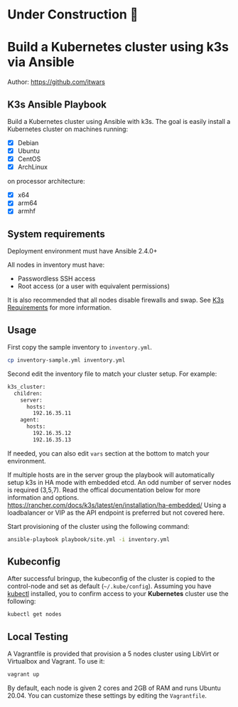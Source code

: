# Under Construction :construction:

# Build a Kubernetes cluster using k3s via Ansible

Author: <https://github.com/itwars>

## K3s Ansible Playbook

Build a Kubernetes cluster using Ansible with k3s. The goal is easily install a Kubernetes cluster on machines running:

- [X] Debian
- [X] Ubuntu
- [X] CentOS
- [X] ArchLinux

on processor architecture:

- [X] x64
- [X] arm64
- [X] armhf

## System requirements

Deployment environment must have Ansible 2.4.0+

All nodes in inventory must have:
- Passwordless SSH access
- Root access (or a user with equivalent permissions) 

It is also recommended that all nodes disable firewalls and swap. See [K3s Requirements](https://docs.k3s.io/installation/requirements) for more information.

## Usage

First copy the sample inventory to `inventory.yml`.

```bash
cp inventory-sample.yml inventory.yml
```

Second edit the inventory file to match your cluster setup. For example:
```bash
k3s_cluster:
  children:
    server:
      hosts:
        192.16.35.11
    agent:
      hosts:
        192.16.35.12
        192.16.35.13
```

If needed, you can also edit `vars` section at the bottom to match your environment.

If multiple hosts are in the server group the playbook will automatically setup k3s in HA mode with embedded etcd.
An odd number of server nodes is required (3,5,7). Read the offical documentation below for more information and options.
https://rancher.com/docs/k3s/latest/en/installation/ha-embedded/
Using a loadbalancer or VIP as the API endpoint is preferred but not covered here.


Start provisioning of the cluster using the following command:

```bash
ansible-playbook playbook/site.yml -i inventory.yml
```

## Kubeconfig

After successful bringup, the kubeconfig of the cluster is copied to the control-node and set as default (`~/.kube/config`).
Assuming you have [kubectl](https://kubernetes.io/docs/tasks/tools/#kubectl) installed, you to confirm access to your **Kubernetes** cluster use the following:

```bash
kubectl get nodes
```

## Local Testing

A Vagrantfile is provided that provision a 5 nodes cluster using LibVirt or Virtualbox and Vagrant. To use it:

```bash
vagrant up
```

By default, each node is given 2 cores and 2GB of RAM and runs Ubuntu 20.04. You can customize these settings by editing the `Vagrantfile`.